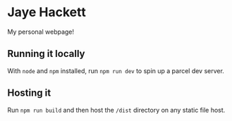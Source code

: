 # Jaye Hackett

My personal webpage!

## Running it locally

With `node` and `npm` installed, run `npm run dev` to spin up a parcel dev server.

## Hosting it

Run `npm run build` and then host the `/dist` directory on any static file host.